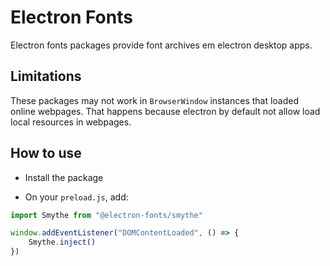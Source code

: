 # Electron Fonts

Electron fonts packages provide font archives em electron desktop apps.

## Limitations

These packages may not work in `BrowserWindow` instances that loaded online webpages. That happens because electron by default not allow load local resources in webpages.

## How to use

* Install the package

* On your `preload.js`, add:

```ts
import Smythe from "@electron-fonts/smythe"

window.addEventListener("DOMContentLoaded", () => {
    Smythe.inject()
})
```
